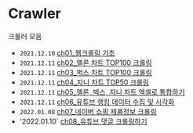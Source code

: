 # Crawler
크롤러 모음

- `2021.12.10` [ch01_웹크롤링 기초](https://github.com/yujeong0121/Crawler/blob/main/ch01_%EC%9B%B9%ED%81%AC%EB%A1%A4%EB%A7%81%20%EA%B8%B0%EC%B4%88.ipynb)
- `2021.12.11` [ch02_멜론 차트 TOP100 크롤링](https://github.com/yujeong0121/Crawler/blob/main/ch02_%EB%A9%9C%EB%A1%A0%20%EC%B0%A8%ED%8A%B8%20TOP100%20%ED%81%AC%EB%A1%A4%EB%A7%81.ipynb)
- `2021.12.11` [ch03_벅스 차트 TOP100 크롤링](https://github.com/yujeong0121/Crawler/blob/main/ch03_%EB%B2%85%EC%8A%A4%20%EC%B0%A8%ED%8A%B8%20TOP100%20%ED%81%AC%EB%A1%A4%EB%A7%81.ipynb)
- `2021.12.11` [ch04_지니 차트 TOP50 크롤링](https://github.com/yujeong0121/Crawler/blob/main/ch04_%EC%A7%80%EB%8B%88%20%EC%B0%A8%ED%8A%B8%20TOP50%20%ED%81%AC%EB%A1%A4%EB%A7%81.ipynb)
- `2021.12.11` [ch05_멜론, 벅스, 지니 차트 엑셀로 통합하기](https://github.com/yujeong0121/Crawler/blob/main/ch05_%EB%A9%9C%EB%A1%A0%2C%20%EB%B2%85%EC%8A%A4%2C%20%EC%A7%80%EB%8B%88%20%20%EC%B0%A8%ED%8A%B8%20%EC%97%91%EC%85%80%EB%A1%9C%20%ED%86%B5%ED%95%A9%ED%95%98%EA%B8%B0.ipynb)
- `2021.12.11` [ch06_유튜브 랭킹 데이터 수집 및 시각화](https://github.com/yujeong0121/Crawler/blob/main/ch06_%EC%9C%A0%ED%8A%9C%EB%B8%8C%20%EB%9E%AD%ED%82%B9%20%EB%8D%B0%EC%9D%B4%ED%84%B0%20%EC%88%98%EC%A7%91%20%EB%B0%8F%20%EC%8B%9C%EA%B0%81%ED%99%94.ipynb)
- `2022.01.08` [ch07_네이버 쇼핑 제품정보 크롤링](https://github.com/yujeong0121/Crawler/blob/main/ch07_%EB%84%A4%EC%9D%B4%EB%B2%84%20%EC%87%BC%ED%95%91%20%EC%A0%9C%ED%92%88%EC%A0%95%EB%B3%B4%20%ED%81%AC%EB%A1%A4%EB%A7%81.ipynb)
- '2022.01.10` [ch08_유튜브 댓글 크롤링하기](https://github.com/yujeong0121/Crawler/blob/349c5e83efa36834c8eeaa53708d561b51ec7954/ch08_%EC%9C%A0%ED%8A%9C%EB%B8%8C%20%EB%8C%93%EA%B8%80%20%ED%81%AC%EB%A1%A4%EB%A7%81%ED%95%98%EA%B8%B0.ipynb)
